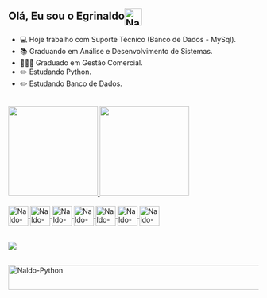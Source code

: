 ## <div>Olá, Eu sou o Egrinaldo<img align="center" alt="Naldo-Linux" height="35" width="35" src="https://cdn-icons-png.flaticon.com/512/439/439278.png"> </div>

- 💻 Hoje trabalho com Suporte Técnico (Banco de Dados - MySql).
- 📚 Graduando em Análise e Desenvolvimento de Sistemas.
- 🧑🏾‍🎓 Graduado em Gestão Comercial.
- ✏️ Estudando Python.
- ✏️ Estudando Banco de Dados.

<div style="display: inline_block"><br>
 <img align="center" alt="Naldo-Python"  height="1" width="10000" src="https://www.imagensanimadas.com/data/media/562/linha-imagem-animada-0386.gif">
</div>

<div>
  
<a href="https://github.com/egrinaldo">
<img height="180em" src="https://github-readme-stats.vercel.app/api?username=egrinaldo&theme=slateorange&show_icons=true">
<img height="180em" src="https://github-readme-stats.vercel.app/api/top-langs/?username=egrinaldo&theme=slateorange"> 
 
</div>

<div style="display: inline_block"><br>
 
  <img align="center" alt="Naldo-Ln" height="40" width="40" src="https://user-images.githubusercontent.com/7659133/227025920-42476046-8ab2-489a-8513-b752ce818bf7.png">
  <img align="center" alt="Naldo-Ln" height="40" width="40" src="https://cdn-icons-png.flaticon.com/512/9788/9788035.png">
  
  <img align="center" alt="Naldo-Linux" height="40" width="40" src="https://cdn-icons-png.flaticon.com/512/2570/2570575.png">
  <img align="center" alt="Naldo-Ln" height="40" width="40" src="https://cdn-icons-png.flaticon.com/512/9788/9788035.png">
  
  <img align="center" alt="Naldo-Python" height="40" width="40" src="https://cdn-icons-png.flaticon.com/512/5816/5816015.png">
  <img align="center" alt="Naldo-Ln" height="40" width="40" src="https://cdn-icons-png.flaticon.com/512/9788/9788035.png">
  
  <img align="center" alt="Naldo-Linux" height="40" width="40" src="https://cdn-icons-png.flaticon.com/128/246/246185.png">
  
</div>
 <div style="display: inline_block"><br>
 <img align="center" alt="Naldo-Python"  height="1" width="10000" src="https://www.imagensanimadas.com/data/media/562/linha-imagem-animada-0386.gif">
</div>
<div>
  
  <a href="https://www.linkedin.com/in/egrinaldojr/" target="blank"><img src="https://img.shields.io/badge/LinkedIn-0077B5?style=for-the-badge&logo=linkedin&logoColor=white">
  
</div>
  
 <div style="display: inline_block"><br>
 <img align="center" alt="Naldo-Python"  height="50" width="10000" src="https://www.imagensanimadas.com/data/media/134/linha-divisoria-imagem-animada-0097.gif">
</div>
